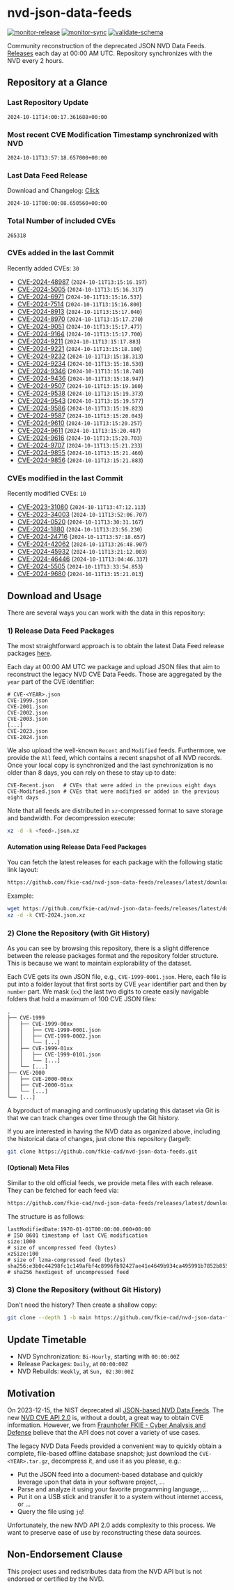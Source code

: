 # nvd-json-data-feeds

[![monitor-release](https://github.com/fkie-cad/nvd-json-data-feeds/actions/workflows/monitor_release.yml/badge.svg)](https://github.com/fkie-cad/nvd-json-data-feeds/actions/workflows/monitor_release.yml)
[![monitor-sync](https://github.com/fkie-cad/nvd-json-data-feeds/actions/workflows/monitor_sync.yml/badge.svg)](https://github.com/fkie-cad/nvd-json-data-feeds/actions/workflows/monitor_sync.yml)
[![validate-schema](https://github.com/fkie-cad/nvd-json-data-feeds/actions/workflows/validate_schema.yml/badge.svg)](https://github.com/fkie-cad/nvd-json-data-feeds/actions/workflows/validate_schema.yml)

Community reconstruction of the deprecated JSON NVD Data Feeds.
[Releases](https://github.com/fkie-cad/nvd-json-data-feeds/releases/latest) each day at 00:00 AM UTC.
Repository synchronizes with the NVD every 2 hours.

## Repository at a Glance

### Last Repository Update

```plain
2024-10-11T14:00:17.361688+00:00
```

### Most recent CVE Modification Timestamp synchronized with NVD

```plain
2024-10-11T13:57:18.657000+00:00
```

### Last Data Feed Release

Download and Changelog: [Click](https://github.com/fkie-cad/nvd-json-data-feeds/releases/latest)

```plain
2024-10-11T00:00:08.650560+00:00
```

### Total Number of included CVEs

```plain
265318
```

### CVEs added in the last Commit

Recently added CVEs: `30`

- [CVE-2024-48987](CVE-2024/CVE-2024-489xx/CVE-2024-48987.json) (`2024-10-11T13:15:16.197`)
- [CVE-2024-5005](CVE-2024/CVE-2024-50xx/CVE-2024-5005.json) (`2024-10-11T13:15:16.317`)
- [CVE-2024-6971](CVE-2024/CVE-2024-69xx/CVE-2024-6971.json) (`2024-10-11T13:15:16.537`)
- [CVE-2024-7514](CVE-2024/CVE-2024-75xx/CVE-2024-7514.json) (`2024-10-11T13:15:16.800`)
- [CVE-2024-8913](CVE-2024/CVE-2024-89xx/CVE-2024-8913.json) (`2024-10-11T13:15:17.040`)
- [CVE-2024-8970](CVE-2024/CVE-2024-89xx/CVE-2024-8970.json) (`2024-10-11T13:15:17.270`)
- [CVE-2024-9051](CVE-2024/CVE-2024-90xx/CVE-2024-9051.json) (`2024-10-11T13:15:17.477`)
- [CVE-2024-9164](CVE-2024/CVE-2024-91xx/CVE-2024-9164.json) (`2024-10-11T13:15:17.700`)
- [CVE-2024-9211](CVE-2024/CVE-2024-92xx/CVE-2024-9211.json) (`2024-10-11T13:15:17.883`)
- [CVE-2024-9221](CVE-2024/CVE-2024-92xx/CVE-2024-9221.json) (`2024-10-11T13:15:18.100`)
- [CVE-2024-9232](CVE-2024/CVE-2024-92xx/CVE-2024-9232.json) (`2024-10-11T13:15:18.313`)
- [CVE-2024-9234](CVE-2024/CVE-2024-92xx/CVE-2024-9234.json) (`2024-10-11T13:15:18.530`)
- [CVE-2024-9346](CVE-2024/CVE-2024-93xx/CVE-2024-9346.json) (`2024-10-11T13:15:18.740`)
- [CVE-2024-9436](CVE-2024/CVE-2024-94xx/CVE-2024-9436.json) (`2024-10-11T13:15:18.947`)
- [CVE-2024-9507](CVE-2024/CVE-2024-95xx/CVE-2024-9507.json) (`2024-10-11T13:15:19.160`)
- [CVE-2024-9538](CVE-2024/CVE-2024-95xx/CVE-2024-9538.json) (`2024-10-11T13:15:19.373`)
- [CVE-2024-9543](CVE-2024/CVE-2024-95xx/CVE-2024-9543.json) (`2024-10-11T13:15:19.577`)
- [CVE-2024-9586](CVE-2024/CVE-2024-95xx/CVE-2024-9586.json) (`2024-10-11T13:15:19.823`)
- [CVE-2024-9587](CVE-2024/CVE-2024-95xx/CVE-2024-9587.json) (`2024-10-11T13:15:20.043`)
- [CVE-2024-9610](CVE-2024/CVE-2024-96xx/CVE-2024-9610.json) (`2024-10-11T13:15:20.257`)
- [CVE-2024-9611](CVE-2024/CVE-2024-96xx/CVE-2024-9611.json) (`2024-10-11T13:15:20.487`)
- [CVE-2024-9616](CVE-2024/CVE-2024-96xx/CVE-2024-9616.json) (`2024-10-11T13:15:20.703`)
- [CVE-2024-9707](CVE-2024/CVE-2024-97xx/CVE-2024-9707.json) (`2024-10-11T13:15:21.233`)
- [CVE-2024-9855](CVE-2024/CVE-2024-98xx/CVE-2024-9855.json) (`2024-10-11T13:15:21.460`)
- [CVE-2024-9856](CVE-2024/CVE-2024-98xx/CVE-2024-9856.json) (`2024-10-11T13:15:21.883`)


### CVEs modified in the last Commit

Recently modified CVEs: `10`

- [CVE-2023-31080](CVE-2023/CVE-2023-310xx/CVE-2023-31080.json) (`2024-10-11T13:47:12.113`)
- [CVE-2023-34003](CVE-2023/CVE-2023-340xx/CVE-2023-34003.json) (`2024-10-11T13:52:06.707`)
- [CVE-2024-0520](CVE-2024/CVE-2024-05xx/CVE-2024-0520.json) (`2024-10-11T13:30:31.167`)
- [CVE-2024-1880](CVE-2024/CVE-2024-18xx/CVE-2024-1880.json) (`2024-10-11T13:23:56.230`)
- [CVE-2024-24716](CVE-2024/CVE-2024-247xx/CVE-2024-24716.json) (`2024-10-11T13:57:18.657`)
- [CVE-2024-42062](CVE-2024/CVE-2024-420xx/CVE-2024-42062.json) (`2024-10-11T13:26:48.907`)
- [CVE-2024-45932](CVE-2024/CVE-2024-459xx/CVE-2024-45932.json) (`2024-10-11T13:21:12.003`)
- [CVE-2024-46446](CVE-2024/CVE-2024-464xx/CVE-2024-46446.json) (`2024-10-11T13:04:46.337`)
- [CVE-2024-5505](CVE-2024/CVE-2024-55xx/CVE-2024-5505.json) (`2024-10-11T13:33:54.853`)
- [CVE-2024-9680](CVE-2024/CVE-2024-96xx/CVE-2024-9680.json) (`2024-10-11T13:15:21.013`)


## Download and Usage

There are several ways you can work with the data in this repository:

### 1) Release Data Feed Packages

The most straightforward approach is to obtain the latest Data Feed release packages [here](https://github.com/fkie-cad/nvd-json-data-feeds/releases/latest).

Each day at 00:00 AM UTC we package and upload JSON files that aim to reconstruct the legacy NVD CVE Data Feeds.
Those are aggregated by the `year` part of the CVE identifier:

```
# CVE-<YEAR>.json
CVE-1999.json
CVE-2001.json
CVE-2002.json
CVE-2003.json
[...]
CVE-2023.json
CVE-2024.json
```

We also upload the well-known `Recent` and `Modified` feeds.
Furthermore, we provide the `All` feed, which contains a recent snapshot of all NVD records.
Once your local copy is synchronized and the last synchronization is no older than 8 days, you can rely on these to stay up to date:

```plain
CVE-Recent.json   # CVEs that were added in the previous eight days
CVE-Modified.json # CVEs that were modified or added in the previous eight days
```

Note that all feeds are distributed in `xz`-compressed format to save storage and bandwidth.
For decompression execute:

```sh
xz -d -k <feed>.json.xz
```

#### Automation using Release Data Feed Packages

You can fetch the latest releases for each package with the following static link layout:

```sh
https://github.com/fkie-cad/nvd-json-data-feeds/releases/latest/download/CVE-<YEAR>.json.xz
```

Example:

```sh
wget https://github.com/fkie-cad/nvd-json-data-feeds/releases/latest/download/CVE-2024.json.xz
xz -d -k CVE-2024.json.xz
```

### 2) Clone the Repository (with Git History)

As you can see by browsing this repository, there is a slight difference between the release packages format and the repository folder structure.
This is because we want to maintain explorability of the dataset.

Each CVE gets its own JSON file, e.g., `CVE-1999-0001.json`.
Here, each file is put into a folder layout that first sorts by CVE `year` identifier part and then by `number` part.
We mask (`xx`) the last two digits to create easily navigable folders that hold a maximum of 100 CVE JSON files:

```plain
.
├── CVE-1999
│   ├── CVE-1999-00xx
│   │   ├── CVE-1999-0001.json
│   │   ├── CVE-1999-0002.json
│   │   └── [...]
│   ├── CVE-1999-01xx
│   │   ├── CVE-1999-0101.json
│   │   └── [...]
│   └── [...]
├── CVE-2000
│   ├── CVE-2000-00xx
│   ├── CVE-2000-01xx
│   └── [...]
└── [...]
```

A byproduct of managing and continuously updating this dataset via Git is that we can track changes over time through the Git history.

If you are interested in having the NVD data as organized above, including the historical data of changes, just clone this repository (large!):

```sh
git clone https://github.com/fkie-cad/nvd-json-data-feeds.git
```

#### (Optional) Meta Files

Similar to the old official feeds, we provide meta files with each release. They can be fetched for each feed via:

```sh
https://github.com/fkie-cad/nvd-json-data-feeds/releases/latest/download/CVE-<YEAR>.meta
```

The structure is as follows:

```plain
lastModifiedDate:1970-01-01T00:00:00.000+00:00                          # ISO 8601 timestamp of last CVE modification
size:1000                                                               # size of uncompressed feed (bytes)
xzSize:100                                                              # size of lzma-compressed feed (bytes)
sha256:e3b0c44298fc1c149afbf4c8996fb92427ae41e4649b934ca495991b7852b855 # sha256 hexdigest of uncompressed feed
```

### 3) Clone the Repository (without Git History)

Don't need the history? Then create a shallow copy:

```sh
git clone --depth 1 -b main https://github.com/fkie-cad/nvd-json-data-feeds.git
```


## Update Timetable

* NVD Synchronization: `Bi-Hourly`, starting with `00:00:00Z`
* Release Packages: `Daily`, at `00:00:00Z`
* NVD Rebuilds: `Weekly`, at `Sun, 02:30:00Z`


## Motivation

On 2023-12-15, the NIST deprecated all [JSON-based NVD Data Feeds](https://nvd.nist.gov/vuln/data-feeds#divRetirementBanner-1).
The new [NVD CVE API 2.0](https://nvd.nist.gov/developers/vulnerabilities) is, without a doubt, a great way to obtain CVE information.
However, we from [Fraunhofer FKIE - Cyber Analysis and Defense](https://www.fkie.fraunhofer.de/en/departments/cad.html) believe that the API does not cover a variety of use cases.

The legacy NVD Data Feeds provided a convenient way to quickly obtain a complete, file-based offline database snapshot; just download the `CVE-<YEAR>.tar.gz`, decompress it, and use it as you please, e.g.:

- Put the JSON feed into a document-based database and quickly leverage upon that data in your software project, ...
- Parse and analyze it using your favorite programming language, ...
- Put it on a USB stick and transfer it to a system without internet access, or ...
- Query the file using `jq`!

Unfortunately, the new NVD API 2.0 adds complexity to this process.
We want to preserve ease of use by reconstructing these data sources.

## Non-Endorsement Clause

This project uses and redistributes data from the NVD API but is not endorsed or certified by the NVD.
